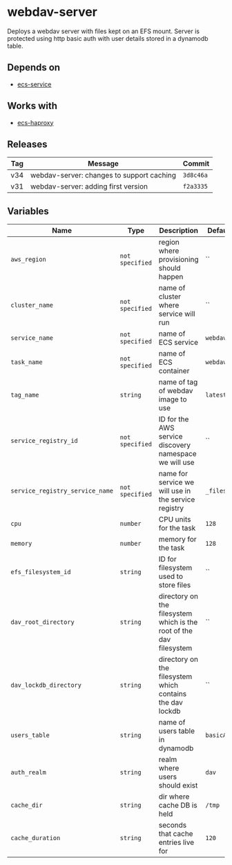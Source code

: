 webdav-server
======


Deploys a webdav server with files kept on an EFS mount.  Server is protected using http basic auth with user details stored in a dynamodb table.

Depends on
------

* [ecs-service](../ecs-service/README.md)



Works with
------

* [ecs-haproxy](../ecs-haproxy/README.md)



Releases
------

|Tag | Message | Commit|
--- | --- | ---
v34 | webdav-server: changes to support caching | `3d8c46a`
v31 | webdav-server: adding first version | `f2a3335`

Variables
------

|Name | Type | Description | Default Value|
--- | --- | --- | ---
`aws_region` | `not specified` | region where provisioning should happen | ``
`cluster_name` | `not specified` | name of cluster where service will run | ``
`service_name` | `not specified` | name of ECS service | `webdav`
`task_name` | `not specified` | name of ECS container | `webdav`
`tag_name` | `string` | name of tag of webdav image to use | `latest`
`service_registry_id` | `not specified` | ID for the AWS service discovery namespace we will use | ``
`service_registry_service_name` | `not specified` | name for service we will use in the service registry | `_files._tcp`
`cpu` | `number` | CPU units for the task | `128`
`memory` | `number` | memory for the task | `128`
`efs_filesystem_id` | `string` | ID for filesystem used to store files | ``
`dav_root_directory` | `string` | directory on the filesystem which is the root of the dav filesystem | ``
`dav_lockdb_directory` | `string` | directory on the filesystem which contains the dav lockdb | ``
`users_table` | `string` | name of users table in dynamodb | `basicAuthUsers`
`auth_realm` | `string` | realm where users should exist | `dav`
`cache_dir` | `string` | dir where cache DB is held | `/tmp`
`cache_duration` | `string` | seconds that cache entries live for | `120`

